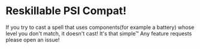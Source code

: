# Reskillable PSI Compat!

If you try to cast a spell that uses components(for example a battery) whose level you don't match, it doesn't cast!
It's that simple™
Any feature requests please open an issue!
